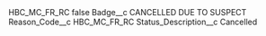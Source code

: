 <?xml version="1.0" encoding="UTF-8"?>
<CustomMetadata xmlns="http://soap.sforce.com/2006/04/metadata" xmlns:xsi="http://www.w3.org/2001/XMLSchema-instance" xmlns:xsd="http://www.w3.org/2001/XMLSchema">
    <label>HBC_MC_FR_RC</label>
    <protected>false</protected>
    <values>
        <field>Badge__c</field>
        <value xsi:type="xsd:string">CANCELLED DUE TO SUSPECT</value>
    </values>
    <values>
        <field>Reason_Code__c</field>
        <value xsi:type="xsd:string">HBC_MC_FR_RC</value>
    </values>
    <values>
        <field>Status_Description__c</field>
        <value xsi:type="xsd:string">Cancelled</value>
    </values>
</CustomMetadata>
